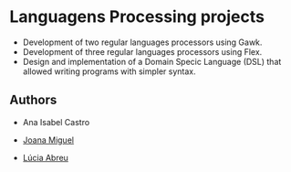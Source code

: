 # Languagens Processing projects

- Development of two regular languages processors using Gawk.
- Development of three regular languages processors using Flex.
- Design and implementation of a Domain Specic Language (DSL) that allowed writing
programs with simpler syntax.

## Authors

* Ana Isabel Castro

* [Joana Miguel](https://github.com/joanamiguel)

* [Lúcia Abreu](https://github.com/LMVDA)
